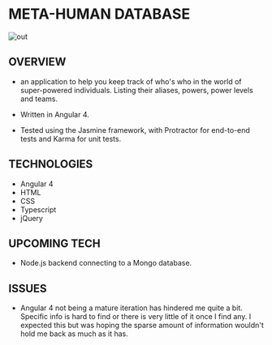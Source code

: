 # META-HUMAN DATABASE


![out](https://user-images.githubusercontent.com/24227633/28261574-bc3b0af0-6ad7-11e7-8763-7c349d46c37e.gif)

## OVERVIEW

- an application to help you keep track of who's who in the world of super-powered individuals. Listing their aliases, powers, power levels and teams.

- Written in Angular 4.

- Tested using the Jasmine framework, with Protractor for end-to-end tests and Karma for unit tests.

## TECHNOLOGIES

- Angular 4
- HTML
- CSS
- Typescript
- jQuery

## UPCOMING TECH

- Node.js backend connecting to a Mongo database.

## ISSUES

- Angular 4 not being a mature iteration has hindered me quite a bit. Specific info is hard to find or there is very little of it once I find any. I expected this but was hoping the sparse amount of information wouldn't hold me back as much as it has.
